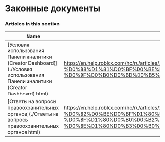 # Законные документы  
### Articles in this section
Name|URL
-|-
[Условия использования Панели аналитики (Creator Dashboard)](./Условия использования Панели аналитики (Creator Dashboard).html) |https://en.help.roblox.com/hc/ru/articles/10949046065044-%D0%A3%D1%81%D0%BB%D0%BE%D0%B2%D0%B8%D1%8F-%D0%B8%D1%81%D0%BF%D0%BE%D0%BB%D1%8C%D0%B7%D0%BE%D0%B2%D0%B0%D0%BD%D0%B8%D1%8F-%D0%9F%D0%B0%D0%BD%D0%B5%D0%BB%D0%B8-%D0%B0%D0%BD%D0%B0%D0%BB%D0%B8%D1%82%D0%B8%D0%BA%D0%B8-Creator-Dashboard-
[Ответы на вопросы правоохранительных органов](./Ответы на вопросы правоохранительных органов.html) |https://en.help.roblox.com/hc/ru/articles/11219680442260-%D0%9E%D1%82%D0%B2%D0%B5%D1%82%D1%8B-%D0%BD%D0%B0-%D0%B2%D0%BE%D0%BF%D1%80%D0%BE%D1%81%D1%8B-%D0%BF%D1%80%D0%B0%D0%B2%D0%BE%D0%BE%D1%85%D1%80%D0%B0%D0%BD%D0%B8%D1%82%D0%B5%D0%BB%D1%8C%D0%BD%D1%8B%D1%85-%D0%BE%D1%80%D0%B3%D0%B0%D0%BD%D0%BE%D0%B2